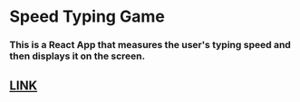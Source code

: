 # Speed Typing Game

### This is a React App that measures the user's typing speed and then displays it on the screen.


## [LINK](https://jeremydurden.github.io/speedtyping/)
